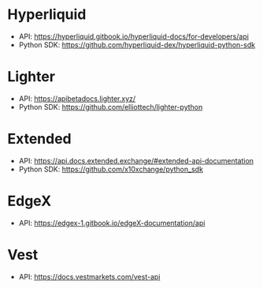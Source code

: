 # Hyperliquid
- API: https://hyperliquid.gitbook.io/hyperliquid-docs/for-developers/api
- Python SDK: https://github.com/hyperliquid-dex/hyperliquid-python-sdk

# Lighter
- API: https://apibetadocs.lighter.xyz/
- Python SDK: https://github.com/elliottech/lighter-python

# Extended
- API: https://api.docs.extended.exchange/#extended-api-documentation
- Python SDK: https://github.com/x10xchange/python_sdk

# EdgeX
- API: https://edgex-1.gitbook.io/edgeX-documentation/api

# Vest
- API: https://docs.vestmarkets.com/vest-api